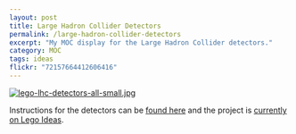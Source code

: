 ```yaml
---
layout: post
title: Large Hadron Collider Detectors
permalink: /large-hadron-collider-detectors
excerpt: "My MOC display for the Large Hadron Collider detectors."
category: MOC
tags: ideas
flickr: "72157664412606416"
---
```


[![lego-lhc-detectors-all-small.jpg](http://studshq.s3.amazonaws.com/lego-lhc-detectors-all-small.jpg)](http://studshq.s3.amazonaws.com/lego-lhc-detectors-all-small.jpg)

Instructions for the detectors can be [found here](https://build-your-own-particle-detector.org/models/lhc-micro-models) and the project is [currently on Lego Ideas](https://ideas.lego.com/projects/94885).